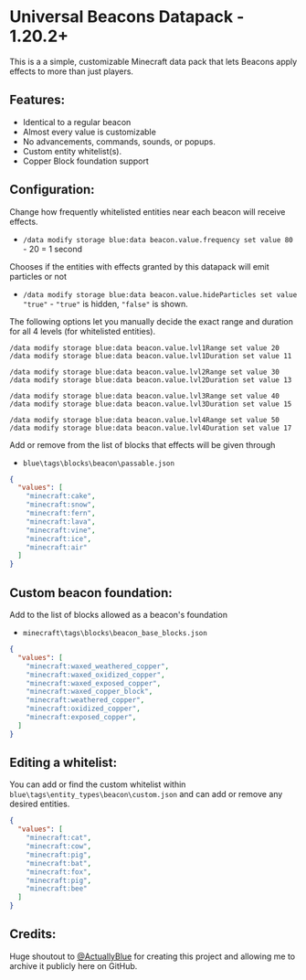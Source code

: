 # Universal Beacons Datapack - 1.20.2+

This is a a simple, customizable Minecraft data pack that lets Beacons apply effects to more than just players. 

## Features:

 - Identical to a regular beacon
 - Almost every value is customizable
 - No advancements, commands, sounds, or popups.
 - Custom entity whitelist(s).
 - Copper Block foundation support

## Configuration:

Change how frequently whitelisted entities near each beacon will receive effects.
 - `/data modify storage blue:data beacon.value.frequency set value 80` - 20 = 1 second

Chooses if the entities with effects granted by this datapack will emit particles or not
 - `/data modify storage blue:data beacon.value.hideParticles set value "true"` - `"true"` is hidden, `"false"` is shown.

The following options let you manually decide the exact range and duration for all 4 levels (for whitelisted entities).
```
/data modify storage blue:data beacon.value.lvl1Range set value 20
/data modify storage blue:data beacon.value.lvl1Duration set value 11
```
```
/data modify storage blue:data beacon.value.lvl2Range set value 30
/data modify storage blue:data beacon.value.lvl2Duration set value 13
```
```
/data modify storage blue:data beacon.value.lvl3Range set value 40
/data modify storage blue:data beacon.value.lvl3Duration set value 15
```
```
/data modify storage blue:data beacon.value.lvl4Range set value 50
/data modify storage blue:data beacon.value.lvl4Duration set value 17
```

Add or remove from the list of blocks that effects will be given through
 - `blue\tags\blocks\beacon\passable.json`
```json
{
  "values": [
    "minecraft:cake",
    "minecraft:snow",
    "minecraft:fern",
    "minecraft:lava",
    "minecraft:vine",
    "minecraft:ice",
    "minecraft:air"
  ]
}
```

## Custom beacon foundation:

Add to the list of blocks allowed as a beacon's foundation
 - `minecraft\tags\blocks\beacon_base_blocks.json`
```json
{
  "values": [
    "minecraft:waxed_weathered_copper",
    "minecraft:waxed_oxidized_copper",
    "minecraft:waxed_exposed_copper",
    "minecraft:waxed_copper_block",
    "minecraft:weathered_copper",
    "minecraft:oxidized_copper",
    "minecraft:exposed_copper",
  ]
}
```

## Editing a whitelist:

You can add or find the custom whitelist within `blue\tags\entity_types\beacon\custom.json` and can add or remove any desired entities.
```json
{
  "values": [
    "minecraft:cat",
    "minecraft:cow",
    "minecraft:pig",
    "minecraft:bat",
    "minecraft:fox",
    "minecraft:pig",
    "minecraft:bee"
  ]
}
```

## Credits:

Huge shoutout to [@ActuallyBlue](https://github.com/ActuallyBlue) for creating this project and allowing me to archive it publicly here on GitHub.
